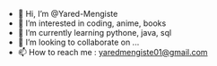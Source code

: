 - 👋 Hi, I’m @Yared-Mengiste
- 👀 I’m interested in coding, anime, books
- 🌱 I’m currently learning pythone, java, sql
- 💞️ I’m looking to collaborate on ...
- 📫 How to reach me : yaredmengiste01@gmail.com

<!---
Yared-Mengiste/Yared-Mengiste is a ✨ special ✨ repository because its `README.md` (this file) appears on your GitHub profile.
You can click the Preview link to take a look at your changes.
--->
